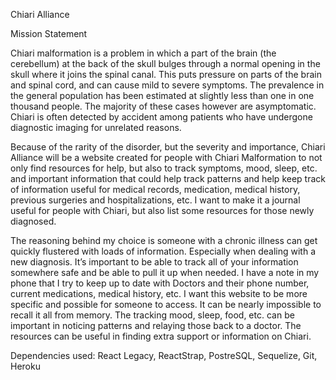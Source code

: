 Chiari Alliance

Mission Statement

Chiari malformation is a problem in which a part of the brain (the cerebellum) at the back of the skull bulges through a normal opening in the skull where it joins the spinal canal. This puts pressure on parts of the brain and spinal cord, and can cause mild to severe symptoms. The prevalence in the general population has been estimated at slightly less than one in one thousand people. The majority of these cases however are asymptomatic. Chiari is often detected by accident among patients who have undergone diagnostic imaging for unrelated reasons.

Because of the rarity of the disorder, but the severity and importance, Chiari Alliance will be a website created for people with Chiari Malformation to not only find resources for help, but also to track symptoms, mood, sleep, etc. and important information that could help track patterns and help keep track of information useful for medical records, medication, medical history, previous surgeries and hospitalizations, etc. I want to make it a journal useful for people with Chiari, but also list some resources for those newly diagnosed.

The reasoning behind my choice is someone with a chronic illness can get quickly flustered with loads of information. Especially when dealing with a new diagnosis. It’s important to be able to track all of your information somewhere safe and be able to pull it up when needed. I have a note in my phone that I try to keep up to date with Doctors and their phone number, current medications, medical history, etc. I want this website to be more specific and possible for someone to access. It can be nearly impossible to recall it all from memory.  The tracking mood, sleep, food, etc. can be important in noticing patterns and relaying those back to a doctor. The resources can be useful in finding extra support or information on Chiari. 

Dependencies used: 
React Legacy, ReactStrap, PostreSQL, Sequelize, Git, Heroku